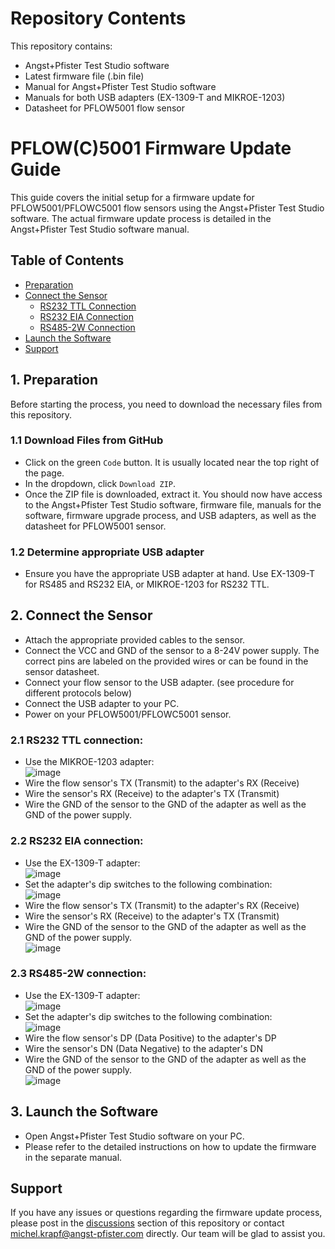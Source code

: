 # Repository Contents

This repository contains:

- Angst+Pfister Test Studio software
- Latest firmware file (.bin file)
- Manual for Angst+Pfister Test Studio software
- Manuals for both USB adapters (EX-1309-T and MIKROE-1203)
- Datasheet for PFLOW5001 flow sensor

# PFLOW(C)5001 Firmware Update Guide

This guide covers the initial setup for a firmware update for PFLOW5001/PFLOWC5001 flow sensors using the Angst+Pfister Test Studio software. The actual firmware update process is detailed in the Angst+Pfister Test Studio software manual.


## Table of Contents

- [Preparation](#1-preparation)
- [Connect the Sensor](#2-connect-the-sensor)
  - [RS232 TTL Connection](#21-rs232-ttl-connection)
  - [RS232 EIA Connection](#22-rs232-eia-connection)
  - [RS485-2W Connection](#23-rs485-2w-connection)
- [Launch the Software](#3-launch-the-software)
- [Support](#support)

## 1. Preparation

  Before starting the process, you need to download the necessary files from this repository.
  
  ### 1.1 Download Files from GitHub
  
  - Click on the green `Code` button. It is usually located near the top right of the page.
  - In the dropdown, click `Download ZIP`.
  - Once the ZIP file is downloaded, extract it. You should now have access to the Angst+Pfister Test Studio software, firmware file, manuals for the software, firmware upgrade process, and USB adapters, as well as the datasheet for PFLOW5001 sensor.
  
  ### 1.2 Determine appropriate USB adapter
  - Ensure you have the appropriate USB adapter at hand. Use EX-1309-T for RS485 and RS232 EIA, or MIKROE-1203 for RS232 TTL.

## 2. Connect the Sensor

- Attach the appropriate provided cables to the sensor.
- Connect the VCC and GND of the sensor to a 8-24V power supply. The correct pins are labeled on the provided wires or can be found in the sensor datasheet.
- Connect your flow sensor to the USB adapter. (see procedure for different protocols below)
- Connect the USB adapter to your PC.
- Power on your PFLOW5001/PFLOWC5001 sensor.

  
### 2.1 RS232 TTL connection:
- Use the MIKROE-1203 adapter: <br/> ![image](https://github.com/APSP-AG/PFLOW5001-FW-UPDATE/assets/72441261/3e8f41c8-4f73-4c66-b20c-58a7fb532e3f)
- Wire the flow sensor's TX (Transmit) to the adapter's RX (Receive)
- Wire the sensor's RX (Receive) to the adapter's TX (Transmit)
- Wire the GND of the sensor to the GND of the adapter as well as the GND of the power supply.

### 2.2 RS232 EIA connection:
- Use the EX-1309-T adapter: <br/> ![image](https://github.com/APSP-AG/PFLOW5001-FW-UPDATE/assets/72441261/1eaa6cca-9ca9-4115-b171-801c4f335ed0)
- Set the adapter's dip switches to the following combination: <br/> ![image](https://github.com/APSP-AG/PFLOW5001-FW-UPDATE/assets/72441261/3321004a-2868-4c47-a407-1b295f0feb9b)
- Wire the flow sensor's TX (Transmit) to the adapter's RX (Receive)
- Wire the sensor's RX (Receive) to the adapter's TX (Transmit)
- Wire the GND of the sensor to the GND of the adapter as well as the GND of the power supply. <br/> ![image](https://github.com/APSP-AG/PFLOW5001-FW-UPDATE/assets/72441261/7345bf0f-7717-4e94-b3cc-053a07572c0a)


### 2.3 RS485-2W connection:
- Use the EX-1309-T adapter: <br/> ![image](https://github.com/APSP-AG/PFLOW5001-FW-UPDATE/assets/72441261/1eaa6cca-9ca9-4115-b171-801c4f335ed0)
- Set the adapter's dip switches to the following combination: <br/> ![image](https://github.com/APSP-AG/PFLOW5001-FW-UPDATE/assets/72441261/314ec5f0-b7cb-4400-b4d5-6402325132bd)
- Wire the flow sensor's DP (Data Positive) to the adapter's DP
- Wire the sensor's DN (Data Negative) to the adapter's DN
- Wire the GND of the sensor to the GND of the adapter as well as the GND of the power supply. <br/> ![image](https://github.com/APSP-AG/PFLOW5001-FW-UPDATE/assets/72441261/86278c84-6b89-4744-9c1f-27794d3b4c0b)


## 3. Launch the Software

- Open Angst+Pfister Test Studio software on your PC.
- Please refer to the detailed instructions on how to update the firmware in the separate manual.

## Support

If you have any issues or questions regarding the firmware update process, please post in the [discussions](https://github.com/APSP-AG/PFLOW5001-FW-UPDATE/discussions) section of this repository or contact michel.krapf@angst-pfister.com directly. Our team will be glad to assist you.
